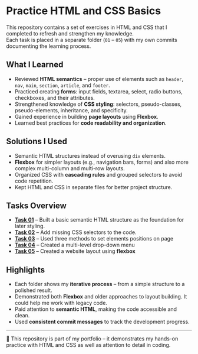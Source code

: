 # Practice HTML and CSS Basics

This repository contains a set of exercises in HTML and CSS that I completed to refresh and strengthen my knowledge.  
Each task is placed in a separate folder (`01` – `05`) with my own commits documenting the learning process.

## What I Learned

- Reviewed **HTML semantics** – proper use of elements such as `header`, `nav`, `main`, `section`, `article`, and `footer`.
- Practiced creating **forms**: input fields, textarea, select, radio buttons, checkboxes, and their attributes.
- Strengthened knowledge of **CSS styling**: selectors, pseudo-classes, pseudo-elements, inheritance, and specificity.
- Gained experience in building **page layouts** using **Flexbox**.
- Learned best practices for **code readability and organization**.

## Solutions I Used

- Semantic HTML structures instead of overusing `div` elements.
- **Flexbox** for simpler layouts (e.g., navigation bars, forms) and also more complex multi-column and multi-row layouts.
- Organized CSS with **cascading rules** and grouped selectors to avoid code repetition.
- Kept HTML and CSS in separate files for better project structure.

## Tasks Overview

- [**Task 01**](./01) – Built a basic semantic HTML structure as the foundation for later styling.
- [**Task 02**](./02) – Add missing CSS selectors to the code.
- [**Task 03**](./03) – Used three methods to set elements positions on page
- [**Task 04**](./04) – Created a multi-level drop-down menu
- [**Task 05**](./05) – Created a website layout using **flexbox**

## Highlights

- Each folder shows my **iterative process** – from a simple structure to a polished result.
- Demonstrated both **Flexbox** and older approaches to layout building. It could help me work with legacy code.
- Paid attention to **semantic HTML**, making the code accessible and clean.
- Used **consistent commit messages** to track the development progress.

---

📌 This repository is part of my portfolio – it demonstrates my hands-on practice with HTML and CSS as well as attention to detail in coding.
